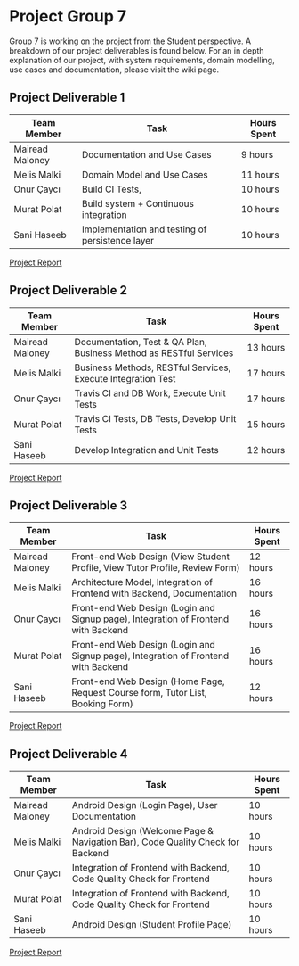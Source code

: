 # Project Group 7
Group 7 is working on the project from the Student perspective. A breakdown of our project deliverables is found below. For an in depth explanation of our project, with system requirements, domain modelling, use cases and documentation, please visit the wiki page. 

## Project Deliverable 1
Team Member | Task | Hours Spent 
------------ | ------------- | -------------
Mairead Maloney | Documentation and Use Cases | 9 hours
Melis Malki | Domain Model and Use Cases | 11 hours 
Onur Çaycı | Build CI Tests, | 10 hours
Murat Polat | Build system + Continuous integration | 10 hours
Sani Haseeb | Implementation and testing of persistence layer | 10 hours

[Project Report](https://github.com/mlsmlk/Tutoring/wiki/Project-Report---Deliverable-1)

## Project Deliverable 2
Team Member | Task | Hours Spent 
------------ | ------------- | -------------
Mairead Maloney | Documentation, Test & QA Plan, Business Method as RESTful Services | 13 hours
Melis Malki | Business Methods, RESTful Services, Execute Integration Test | 17 hours 
Onur Çaycı | Travis CI and DB Work, Execute Unit Tests | 17 hours
Murat Polat | Travis CI Tests, DB Tests, Develop Unit Tests | 15 hours
Sani Haseeb | Develop Integration and Unit Tests | 12 hours

[Project Report](https://github.com/mlsmlk/Tutoring/wiki/Project-Report--Deliverable-2)

## Project Deliverable 3
Team Member | Task | Hours Spent 
------------ | ------------- | -------------
Mairead Maloney | Front-end Web Design (View Student Profile, View Tutor Profile, Review Form) | 12  hours
Melis Malki | Architecture Model, Integration of Frontend with Backend, Documentation | 16 hours 
Onur Çaycı | Front-end Web Design (Login and Signup page), Integration of Frontend with Backend | 16 hours
Murat Polat | Front-end Web Design (Login and Signup page), Integration of Frontend with Backend | 16 hours
Sani Haseeb | Front-end Web Design (Home Page, Request Course form, Tutor List, Booking Form) | 12 hours

[Project Report](https://github.com/mlsmlk/Tutoring/wiki/Project-Report-Deliverable-3)

## Project Deliverable 4
Team Member | Task | Hours Spent 
------------ | ------------- | -------------
Mairead Maloney | Android Design (Login Page), User Documentation | 10  hours
Melis Malki |Android Design (Welcome Page & Navigation Bar), Code Quality Check for Backend | 10 hours 
Onur Çaycı | Integration of Frontend with Backend, Code Quality Check for Frontend  | 10 hours
Murat Polat | Integration of Frontend with Backend, Code Quality Check for Frontend | 10 hours
Sani Haseeb |Android Design (Student Profile Page) | 10 hours

[Project Report](https://github.com/mlsmlk/Tutoring/wiki/Project-Report-Deliverable-4)
